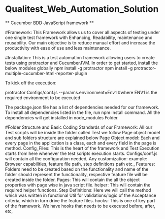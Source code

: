 # Qualitest_Web_Automation_Solution
**
Cucumber BDD JavaScript framework **


#Framework:
This Framework allows us to cover all aspects of testing under one single test framework with Enhancing, Readability, maintenance and reusability. Our main objective is to reduce manual effort and increase the productivity with ease of use and less maintenance.

#Installation:
This is a test automation framework allowing users to create tests using protractor and CucumberJVM. In order to get started, install the below modules globally npm install -g protractor npm install -g protractor-multiple-cucumber-html-reporter-plugin

To kick off the execution:

protractor Configs/conf.js --params.environment=Env1
#where ENV1 is the required environment to be executed

The package.json file has a list of dependencies needed for our framework. To install all dependencies listed in the file, run npm install command. All the dependencies will get installed in node_modules Folder.

#Folder Structure and Basic Coding Standards of our Framework:
All our Test scripts will be inside the folder called Test we follow Page object model and sub folders structure are explained below
Page Object model: Each and every page in the application is a class, each and every field in the page is method.
Config_Files:
This is the heart of the framework and Test Execution starts from here whenever the test scripts execution starts.
Configs/conf.js will contain all the configuration needed, Any customization: example: Browser capabilities, feature file path, step definitions path etc.,
Features:
Folders need to be created based on the functionality and name of the folder should represent the functionality, respective feature file will be created inside the folder.
Pages:
This will contain the all the object properties with page wise in java script file.
helper:
This will contain the required helper functions.
Step Definitions:
Here we will call the method which was written in functional Util for validations/logic of the Acceptance criteria, which in turn drive the feature files.
hooks:
This is one of key part of the framework. We have hooks that needs to be executed before, after, etc,
